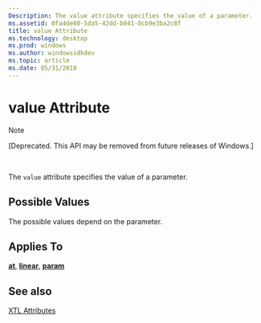 ```yaml
---
Description: The value attribute specifies the value of a parameter.
ms.assetid: 0fa4de60-5da5-42dd-b841-0cb9e3ba2c8f
title: value Attribute
ms.technology: desktop
ms.prod: windows
ms.author: windowssdkdev
ms.topic: article
ms.date: 05/31/2018
---
```


# value Attribute

> [!Note]  
> \[Deprecated. This API may be removed from future releases of Windows.\]

 

The `value` attribute specifies the value of a parameter.

## Possible Values

The possible values depend on the parameter.

## Applies To

[**at**](at-element.md), [**linear**](linear-element.md), [**param**](param-element.md)

## See also

<dl> <dt>

[XTL Attributes](xtl-attributes.md)
</dt> </dl>

 

 



